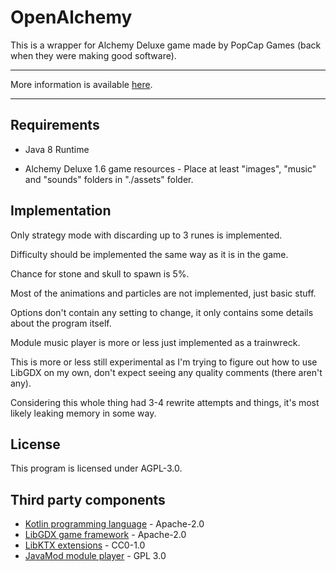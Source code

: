 OpenAlchemy
===========

This is a wrapper for Alchemy Deluxe game made by PopCap Games (back when they were making good software).

---

More information is available [here](https://openalchemy.kobalt.dev/).

---

## Requirements

- Java 8 Runtime

- Alchemy Deluxe 1.6 game resources - Place at least "images", "music" and "sounds" folders in "./assets" folder. 

## Implementation

Only strategy mode with discarding up to 3 runes is implemented.

Difficulty should be implemented the same way as it is in the game.

Chance for stone and skull to spawn is 5%.

Most of the animations and particles are not implemented, just basic stuff.

Options don't contain any setting to change, it only contains some details about the program itself.

Module music player is more or less just implemented as a trainwreck.

This is more or less still experimental as I'm trying to figure out how to use LibGDX on my own, don't expect seeing any quality comments (there aren't any).

Considering this whole thing had 3-4 rewrite attempts and things, it's most likely leaking memory in some way.

## License 

This program is licensed under AGPL-3.0.

## Third party components

- [Kotlin programming language](https://kotlinlang.org) - Apache-2.0
- [LibGDX game framework](https://libgdx.com) - Apache-2.0
- [LibKTX extensions](https://libktx.github.io) - CC0-1.0
- [JavaMod module player](https://sourceforge.net/projects/javamod/files/javamod) - GPL 3.0